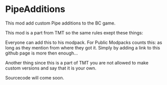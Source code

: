 # PipeAdditions
This mod add custom Pipe additions to the BC game.

This mod is a part from TMT so the same rules exept these things:

Everyone can add this to his modpack.
For Public Modpacks counts this: as long as they mention from where they got it.
Simply by adding a link to this github page is more then enough...

Another thing since this is a part of TMT you are not allowed to make custom versions and say that it is your own.

Sourcecode will come soon.
